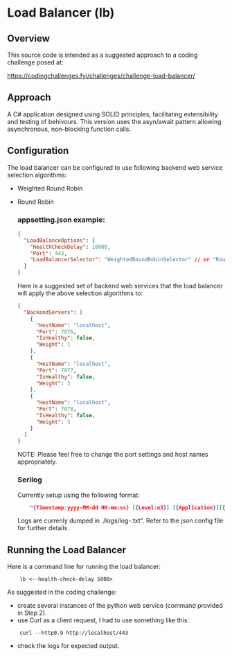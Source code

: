 # Load Balancer (lb)

## Overview

This source code is intended as a suggested approach to a coding challenge posed at:

https://codingchallenges.fyi/challenges/challenge-load-balancer/

## Approach

A C# application designed using SOLID principles, facilitating extensibility and testing of behivours.  This version uses the asyn/await pattern allowing asynchronous, non-blocking function calls.

## Configuration

The load balancer can be configured to use following backend web service selection algorithms:

* Weighted Round Robin
* Round Robin

    ### appsetting.json example:

    ```json
    {
      "LoadBalanceOptions": {
        "HealthCheckDelay": 10000,
        "Port": 443,
        "LoadBalancerSelector": "WeightedRoundRobinSelector" // or "RoundRobinSelector", etc.
      }
    }
    ```
 
    Here is a suggested set of backend web services that the load balancer will apply the above selection algorithms to:
    
    ```json
    {
      "BackendServers": [
        {
          "HostName": "localhost",
          "Port": 7076,
          "IsHealthy": false,
          "Weight": 1
        },
        {
          "HostName": "localhost",
          "Port": 7077,
          "IsHealthy": false,
          "Weight": 2
        },
        {
          "HostName": "localhost",
          "Port": 7078,
          "IsHealthy": false,
          "Weight": 5
        }
      ]
    }
    ```

    NOTE: Please feel free to change the port settings and host names appropriately. 


    ### Serilog

    Currently setup using the following format:

    ```json
        "{Timestamp:yyyy-MM-dd HH:mm:ss} [{Level:u3}] [{Application}][{MachineName}][{ThreadId}] {Message:lj}{NewLine}{Exception}"
    ```

    Logs are currenly dumped in ./logs/log-.txt".  Refer to the json config file for further details.


## Running the Load Balancer

Here is a command line for running the load balancer:

```console
    lb <--health-check-delay 5000>
```

As suggested in the coding challenge:
* create several instances of the python web service (command provided in Step 2).
* use Curl as a client request, I had to use something like this:
 
```console
    curl --http0.9 http://localhost/443
```
* check the logs for expected output.

